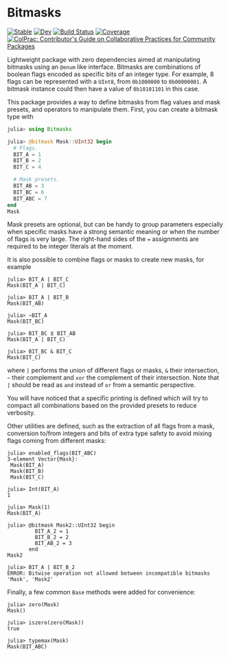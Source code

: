# Bitmasks

[![Stable](https://img.shields.io/badge/docs-stable-blue.svg)](https://serenity4.github.io/Bitmasks.jl/stable/)
[![Dev](https://img.shields.io/badge/docs-dev-blue.svg)](https://serenity4.github.io/Bitmasks.jl/dev/)
[![Build Status](https://github.com/serenity4/Bitmasks.jl/actions/workflows/CI.yml/badge.svg?branch=main)](https://github.com/serenity4/Bitmasks.jl/actions/workflows/CI.yml?query=branch%3Amain)
[![Coverage](https://codecov.io/gh/serenity4/Bitmasks.jl/branch/main/graph/badge.svg)](https://codecov.io/gh/serenity4/Bitmasks.jl)
[![ColPrac: Contributor's Guide on Collaborative Practices for Community Packages](https://img.shields.io/badge/ColPrac-Contributor's%20Guide-blueviolet)](https://github.com/SciML/ColPrac)

Lightweight package with zero dependencies aimed at manipulating bitmasks using an `@enum` like interface. Bitmasks are combinations of boolean flags encoded as specific bits of an integer type. For example, 8 flags can be represented with a `UInt8`, from `0b1000000` to `0b00000001`. A bitmask instance could then have a value of `0b10101101` in this case.

This package provides a way to define bitmasks from flag values and mask presets, and operators to manipulate them. First, you can create a bitmask type with

```julia
julia> using Bitmasks

julia> @bitmask Mask::UInt32 begin
  # Flags.
  BIT_A = 1
  BIT_B = 2
  BIT_C = 4

  # Mask presets.
  BIT_AB = 3
  BIT_BC = 6
  BIT_ABC = 7
end
Mask
```

Mask presets are optional, but can be handy to group parameters especially when specific masks have a strong semantic meaning or when the number of flags is very large. The right-hand sides of the `=` assignments are required to be integer literals at the moment.

It is also possible to combine flags or masks to create new masks, for example

```
julia> BIT_A | BIT_C
Mask(BIT_A | BIT_C)

julia> BIT_A | BIT_B
Mask(BIT_AB)

julia> ~BIT_A
Mask(BIT_BC)

julia> BIT_BC ⊻ BIT_AB
Mask(BIT_A | BIT_C)

julia> BIT_BC & BIT_C
Mask(BIT_C)
```

where `|` performs the union of different flags or masks, `&` their intersection, `~` their complement and `xor` the complement of their intersection. Note that `|` should be read as `and` instead of `or` from a semantic perspective.

You will have noticed that a specific printing is defined which will try to compact all combinations based on the provided presets to reduce verbosity.

Other utilities are defined, such as the extraction of all flags from a mask, conversion to/from integers and bits of extra type safety to avoid mixing flags coming from different masks:

```
julia> enabled_flags(BIT_ABC)
3-element Vector{Mask}:
 Mask(BIT_A)
 Mask(BIT_B)
 Mask(BIT_C)

julia> Int(BIT_A)
1

julia> Mask(1)
Mask(BIT_A)

julia> @bitmask Mask2::UInt32 begin
         BIT_A_2 = 1
         BIT_B_2 = 2
         BIT_AB_2 = 3
       end
Mask2

julia> BIT_A | BIT_B_2
ERROR: Bitwise operation not allowed between incompatible bitmasks 'Mask', 'Mask2'
```

Finally, a few common `Base` methods were added for convenience:

```
julia> zero(Mask)
Mask()

julia> iszero(zero(Mask))
true

julia> typemax(Mask)
Mask(BIT_ABC)
```
